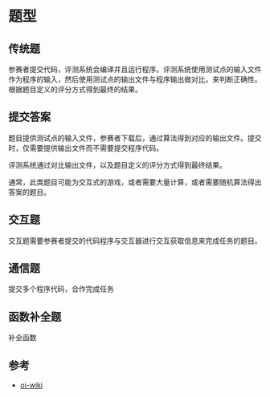 # 题型

## 传统题

参赛者提交代码，评测系统会编译并且运行程序。评测系统使用测试点的输入文件作为程序的输入，然后使用测试点的输出文件与程序输出做对比，来判断正确性。根据题目定义的评分方式得到最终的结果。

## 提交答案

题目提供测试点的输入文件，参赛者下载后，通过算法得到对应的输出文件。提交时，仅需要提供输出文件而不需要提交程序代码。

评测系统通过对比输出文件，以及题目定义的评分方式得到最终结果。

通常，此类题目可能为交互式的游戏，或者需要大量计算，或者需要随机算法得出答案的题目。

## 交互题

交互题需要参赛者提交的代码程序与交互器进行交互获取信息来完成任务的题目。

## 通信题

提交多个程序代码，合作完成任务

## 函数补全题

补全函数

## 参考

- [oi-wiki](https://oi-wiki.org/contest/problems/)

